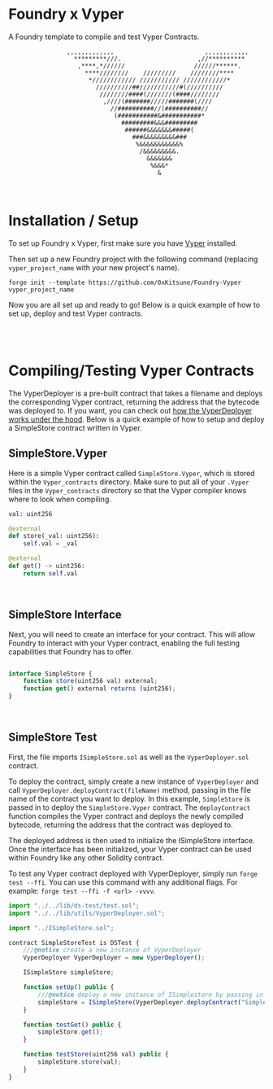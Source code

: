 # Foundry x Vyper

A Foundry template to compile and test Vyper Contracts. 

```
                ,,,,,,,,,,,,,                         ,,,,,,,,,,,,
                  *********///.                     ,//********** 
                   ,****,*//////                   //////******.  
                     ****////////    /////////    ////////****    
                      *//////////// /////////// ////////////*     
                        //////////##///////////#(//////////       
                         ////////####(///////(####////////        
                          ,////(#######/////#######(////          
                            //##########//(##########//           
                             (###########&###########*            
                               #########&&&#########              
                                ######&&&&&&&#####(               
                                  ###&&&&&&&&&###                 
                                   %&&&&&&&&&&&%                  
                                    /&&&&&&&&&.                   
                                      &&&&&&&                     
                                       %&&&*                      
                                         &  

  ```

<br>


# Installation / Setup

To set up Foundry x Vyper, first make sure you have [Vyper](https://vyper.readthedocs.io/en/stable/installing-vyper.html) installed.

Then set up a new Foundry project with the following command (replacing `vyper_project_name` with your new project's name).

```
forge init --template https://github.com/0xKitsune/Foundry-Vyper vyper_project_name
```


Now you are all set up and ready to go! Below is a quick example of how to set up, deploy and test Vyper contracts.


<br>
<br>


# Compiling/Testing Vyper Contracts

The VyperDeployer is a pre-built contract that takes a filename and deploys the corresponding Vyper contract, returning the address that the bytecode was deployed to. If you want, you can check out [how the VyperDeployer works under the hood](https://github.com/0xKitsune/Foundry-Vyper/blob/main/lib/utils/VyperDeployer.sol). Below is a quick example of how to setup and deploy a SimpleStore contract written in Vyper.


## SimpleStore.Vyper

Here is a simple Vyper contract called `SimpleStore.Vyper`, which is stored within the `Vyper_contracts` directory. Make sure to put all of your `.Vyper` files in the `Vyper_contracts` directory so that the Vyper compiler knows where to look when compiling.

```py
val: uint256

@external
def store(_val: uint256):
    self.val = _val

@external
def get() -> uint256:
    return self.val

```

<br>


## SimpleStore Interface

Next, you will need to create an interface for your contract. This will allow Foundry to interact with your Vyper contract, enabling the full testing capabilities that Foundry has to offer.

```js

interface SimpleStore {
    function store(uint256 val) external;
    function get() external returns (uint256);
}
```

<br>


## SimpleStore Test

First, the file imports `ISimpleStore.sol` as well as the `VyperDeployer.sol` contract.

To deploy the contract, simply create a new instance of `VyperDeployer` and call `VyperDeployer.deployContract(fileName)` method, passing in the file name of the contract you want to deploy. In this example, `SimpleStore` is passed in to deploy the `SimpleStore.Vyper` contract. The `deployContract` function compiles the Vyper contract and deploys the newly compiled bytecode, returning the address that the contract was deployed to.

The deployed address is then used to initialize the ISimpleStore interface. Once the interface has been initialized, your Vyper contract can be used within Foundry like any other Solidity contract.

To test any Vyper contract deployed with VyperDeployer, simply run `forge test --ffi`. You can use this command with any additional flags. For example: `forge test --ffi -f <url> -vvvv`.

```js
import "../../lib/ds-test/test.sol";
import "../../lib/utils/VyperDeployer.sol";

import "../ISimpleStore.sol";

contract SimpleStoreTest is DSTest {
    ///@notice create a new instance of VyperDeployer
    VyperDeployer VyperDeployer = new VyperDeployer();

    ISimpleStore simpleStore;

    function setUp() public {
        ///@notice deploy a new instance of ISimplestore by passing in the address of the deployed Vyper contract
        simpleStore = ISimpleStore(VyperDeployer.deployContract("SimpleStore"));
    }

    function testGet() public {
        simpleStore.get();
    }

    function testStore(uint256 val) public {
        simpleStore.store(val);
    }
}

```
